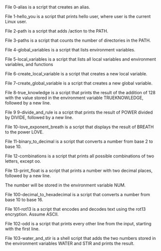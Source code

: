 

File 0-alias is a script that creates an alias.

File 1-hello_you is a script that prints hello user, where user is the current Linux user.

File 2-path is a script that adds /action to the PATH.

File 3-paths is a script that counts the number of directories in the PATH.

File 4-global_variables is a script that lists environment variables.

File 5-local_variables is a script that lists all local variables and environment variables, and functions

File 6-create_local_variable is a script that creates a new local variable.

File 7-create_global_variable is a script that creates a new global variable.

File 8-true_knowledge is a script that prints the result of the addition of 128 with the value stored in the environment variable TRUEKNOWLEDGE, followed by a new line.

File 9 9-divide_and_rule is a script that prints the result of POWER divided by DIVIDE, followed by a new line.

File 10-love_exponent_breath is a script that displays the result of BREATH to the power LOVE.

File 11-binary_to_decimal is a script that converts a number from base 2 to base 10.

File 12-combinations is a script that prints all possible combinations of two letters, except oo.

File 13-print_float is a script that prints a number with two decimal places, followed by a new line.

The number will be stored in the environment variable NUM.

File 100-decimal_to_hexadecimal is a script that converts a number from base 10 to base 16.

File 101-rot13 is a script that encodes and decodes text using the rot13 encryption. Assume ASCII.

File 102-odd is a script that prints every other line from the input, starting with the first line.

File 103-water_and_stir is a shell script that adds the two numbers stored in the environment variables WATER and STIR and prints the result.
